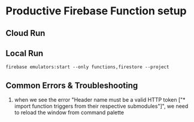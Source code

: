 # Productive Firebase Function setup

## Cloud Run

## Local Run

`firebase emulators:start --only functions,firestore --project`

## Common Errors & Troubleshooting

1. when we see the error "Header name must be a valid HTTP token ["* import function triggers from their respective submodules"]", we need to reload the window from command palette